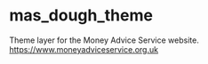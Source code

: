 # mas_dough_theme
Theme layer for the Money Advice Service website. https://www.moneyadviceservice.org.uk
